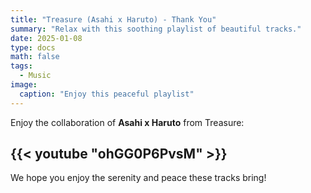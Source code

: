 ```yaml
---
title: "Treasure (Asahi x Haruto) - Thank You"
summary: "Relax with this soothing playlist of beautiful tracks."
date: 2025-01-08
type: docs
math: false
tags:
  - Music
image:
  caption: "Enjoy this peaceful playlist"
---
```


Enjoy the collaboration of **Asahi x Haruto** from Treasure:

## {{< youtube "ohGG0P6PvsM" >}}

We hope you enjoy the serenity and peace these tracks bring!
